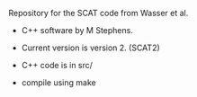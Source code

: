Repository for the SCAT code from Wasser et al. 

- C++ software by M Stephens.

- Current version is version 2. (SCAT2)

- C++ code is in src/ 

- compile using make
